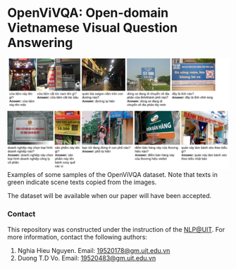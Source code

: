 OpenViVQA: Open-domain Vietnamese Visual Question Answering
=====

![examples](data_examples.png)
Examples of some samples of the OpenViVQA dataset. Note that texts in green indicate scene texts copied from the images.

The dataset will be available when our paper will have been accepted.

### Contact

This repository was constructed under the instruction of the [NLP@UIT](https://nlp.uit.edu.vn/). For more information, contact the following authors:
1. Nghia Hieu Nguyen. Email: 19520178@gm.uit.edu.vn
2. Duong T.D Vo. Email: 19520483@gm.uit.edu.vn

